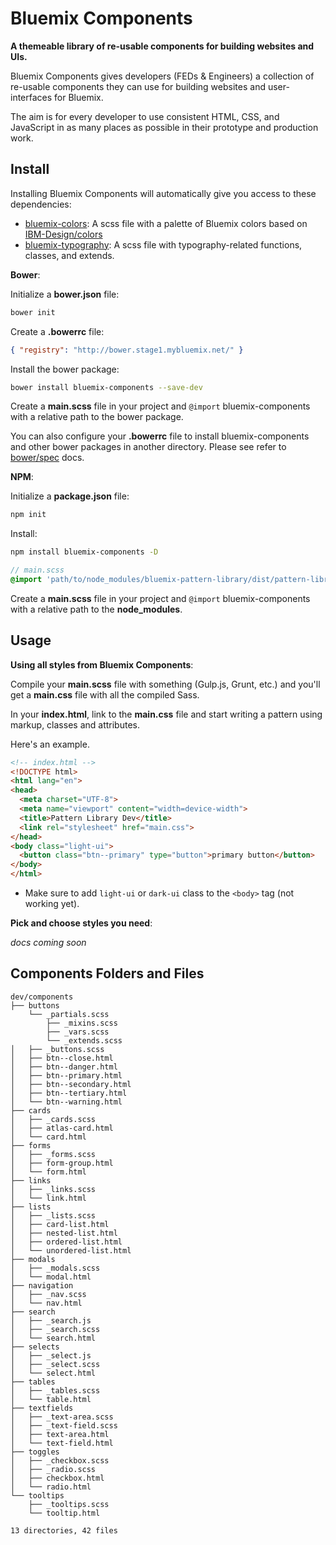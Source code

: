 # Bluemix Components

**A themeable library of re-usable components for building websites and UIs.**

Bluemix Components gives developers (FEDs & Engineers) a collection of re-usable components they can use for building websites and user-interfaces for Bluemix.

The aim is for every developer to use consistent HTML, CSS, and JavaScript in as many places as possible in their prototype and production work.

## Install

Installing Bluemix Components will automatically give you access to these dependencies:

- [bluemix-colors](https://www.npmjs.com/package/bluemix-colors): A scss file with a palette of Bluemix colors based on [IBM-Design/colors](https://github.com/IBM-Design/colors)
- [bluemix-typography](https://www.npmjs.com/package/bluemix-typography): A scss file with typography-related functions, classes, and extends.

**Bower**:

Initialize a **bower.json** file:
```bash
bower init
```

Create a **.bowerrc** file:
```json
{ "registry": "http://bower.stage1.mybluemix.net/" }
```

Install the bower package:

```bash
bower install bluemix-components --save-dev
```

Create a **main.scss** file in your project and `@import` bluemix-components with a relative path to the bower package.

You can also configure your **.bowerrc** file to install bluemix-components and other bower packages in another directory. Please see refer to [bower/spec](https://github.com/bower/spec/blob/master/config.md#directory) docs.

**NPM**:

Initialize a **package.json** file:
```bash
npm init
```

Install:

```bash
npm install bluemix-components -D
```

```scss
// main.scss
@import 'path/to/node_modules/bluemix-pattern-library/dist/pattern-library';
```

Create a **main.scss** file in your project and `@import` bluemix-components with a relative path to the **node_modules**.

## Usage

**Using all styles from Bluemix Components**:

Compile your **main.scss** file with something (Gulp.js, Grunt, etc.) and you'll get a **main.css** file with all the compiled Sass.

In your **index.html**, link to the **main.css** file and start writing a pattern using markup, classes and attributes.

Here's an example.

```html
<!-- index.html -->
<!DOCTYPE html>
<html lang="en">
<head>
  <meta charset="UTF-8">
  <meta name="viewport" content="width=device-width">
  <title>Pattern Library Dev</title>
  <link rel="stylesheet" href="main.css">
</head>
<body class="light-ui">
  <button class="btn--primary" type="button">primary button</button>
</body>
</html>
```
- Make sure to add `light-ui` or `dark-ui` class to the `<body>` tag (not working yet).

**Pick and choose styles you need**:

*docs coming soon*

## Components Folders and Files
```
dev/components
├── buttons
    └── _partials.scss
        ├── _mixins.scss
        ├── _vars.scss
        └── _extends.scss
│   ├── _buttons.scss
│   ├── btn--close.html
│   ├── btn--danger.html
│   ├── btn--primary.html
│   ├── btn--secondary.html
│   ├── btn--tertiary.html
│   └── btn--warning.html
├── cards
│   ├── _cards.scss
│   ├── atlas-card.html
│   └── card.html
├── forms
│   ├── _forms.scss
│   ├── form-group.html
│   └── form.html
├── links
│   ├── _links.scss
│   └── link.html
├── lists
│   ├── _lists.scss
│   ├── card-list.html
│   ├── nested-list.html
│   ├── ordered-list.html
│   └── unordered-list.html
├── modals
│   ├── _modals.scss
│   └── modal.html
├── navigation
│   ├── _nav.scss
│   └── nav.html
├── search
│   ├── _search.js
│   ├── _search.scss
│   └── search.html
├── selects
│   ├── _select.js
│   ├── _select.scss
│   └── select.html
├── tables
│   ├── _tables.scss
│   └── table.html
├── textfields
│   ├── _text-area.scss
│   ├── _text-field.scss
│   ├── text-area.html
│   └── text-field.html
├── toggles
│   ├── _checkbox.scss
│   ├── _radio.scss
│   ├── checkbox.html
│   └── radio.html
└── tooltips
    ├── _tooltips.scss
    └── tooltip.html

13 directories, 42 files
```
